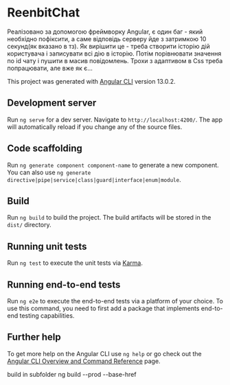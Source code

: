 # ReenbitChat

Реалізовано за допомогою фреймворку Angular, є один баг - який необхідно пофіксити, а саме відповідь серверу йде з затримкою 10 секунд(як вказано в тз). Як вирішити це - треба створити історію дій користувача і записувати всі дію в історію. Потім порівнювати значення по id чату і пушити в масив повідомлень. Трохи з адаптивом в Css треба попрацювати, але вже як є...

This project was generated with [Angular CLI](https://github.com/angular/angular-cli) version 13.0.2.

## Development server

Run `ng serve` for a dev server. Navigate to `http://localhost:4200/`. The app will automatically reload if you change any of the source files.

## Code scaffolding

Run `ng generate component component-name` to generate a new component. You can also use `ng generate directive|pipe|service|class|guard|interface|enum|module`.

## Build

Run `ng build` to build the project. The build artifacts will be stored in the `dist/` directory.

## Running unit tests

Run `ng test` to execute the unit tests via [Karma](https://karma-runner.github.io).

## Running end-to-end tests

Run `ng e2e` to execute the end-to-end tests via a platform of your choice. To use this command, you need to first add a package that implements end-to-end testing capabilities.

## Further help

To get more help on the Angular CLI use `ng help` or go check out the [Angular CLI Overview and Command Reference](https://angular.io/cli) page.

build in subfolder
ng build --prod --base-href

